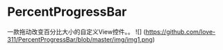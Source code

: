 # PercentProgressBar
一款拖动改变百分比大小的自定义View控件。。
![]
(https://github.com/love-311/PercentProgressBar/blob/master/img/img1.png)
